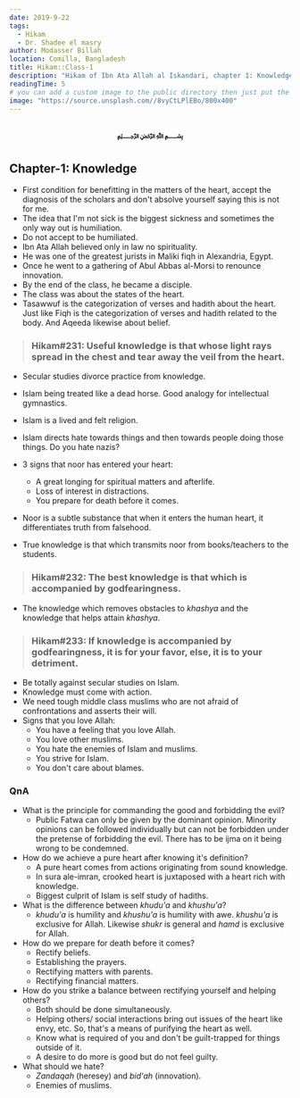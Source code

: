 ```yaml
---
date: 2019-9-22
tags:
  - Hikam
  - Dr. Shadee el masry
author: Modasser Billah
location: Comilla, Bangladesh
title: Hikam::Class-1
description: "Hikam of Ibn Ata Allah al Iskandari, chapter 1: Knowledge"
readingTime: 5
# you can add a custom image to the public directory then just put the url here for example /images/....
image: "https://source.unsplash.com//8vyCtLPlEBo/800x400"
---
```

<h3 style="text-align: center;"> &#xFDFD;</h3>

## Chapter-1: Knowledge


- First condition for benefitting in the matters of the heart, accept the diagnosis of the scholars and don't absolve yourself saying this is not for me.
- The idea that I'm not sick is the biggest sickness and sometimes the only way out is humiliation.
- Do not accept to be humiliated.
- Ibn Ata Allah believed only in law no spirituality.
- He was one of the greatest jurists in Maliki fiqh in Alexandria, Egypt.
- Once he went to a gathering of Abul Abbas al-Morsi to renounce innovation.
- By the end of the class, he became a disciple.
- The class was about the states of the heart.
- Tasawwuf is the categorization of verses and hadith about the heart. Just like Fiqh is the categorization of verses and hadith related to the body. And Aqeeda likewise about belief.

> ### Hikam#231: Useful knowledge is that whose light rays spread in the chest and tear away the veil from the heart.

- Secular studies divorce practice from knowledge.
- Islam being treated like a dead horse. Good analogy for intellectual gymnastics.
- Islam is a lived and felt religion.
- Islam directs hate towards things and then towards people doing those things. Do you hate nazis?
- 3 signs that noor has entered your heart:
	- A great longing for spiritual matters and afterlife.
	- Loss of interest in distractions.
	- You prepare for death before it comes.

- Noor is a subtle substance that when it enters the human heart, it differentiates truth from falsehood.
- True knowledge is that which transmits noor from books/teachers to the students.

> ### Hikam#232: The best knowledge is that which is accompanied by godfearingness.

- The knowledge which removes obstacles to _khashya_ and the knowledge that helps attain _khashya_.

> ### Hikam#233: If knowledge is accompanied by godfearingness, it is for your favor, else, it is to your detriment.

- Be totally against secular studies on Islam.
- Knowledge must come with action.
- We need tough middle class muslims who are not afraid of confrontations and asserts their will.
- Signs that you love Allah:
	- You have a feeling that you love Allah.
	- You love other muslims.
	- You hate the enemies of Islam and muslims.
	- You strive for Islam.
	- You don't care about blames.

### QnA
- What is the principle for commanding the good and forbidding the evil?
	- Public Fatwa can only be given by the dominant opinion. Minority opinions can be followed individually but can not be forbidden under the pretense of forbidding the evil. There has to be ijma on it being wrong to be condemned.
- How do we achieve a pure heart after knowing it's definition?
	- A pure heart comes from actions originating from sound knowledge.
	- In sura ale-imran, crooked heart is juxtaposed with a heart rich with knowledge.
	- Biggest culprit of Islam is self study of hadiths.
- What is the difference between _khudu'a_ and _khushu'a_?
	- _khudu'a_ is humility and _khushu'a_ is humility with awe. _khushu'a_ is exclusive for Allah. Likewise _shukr_ is general and _hamd_ is exclusive for Allah.
- How do we prepare for death before it comes?
	- Rectify beliefs.
	- Establishing the prayers.
	- Rectifying matters with parents.
	- Rectifying financial matters.
- How do you strike a balance between rectifying yourself and helping others?
	- Both should be done simultaneously.
	- Helping others/ social interactions bring out issues of the heart like envy, etc. So, that's a means of purifying the heart as well.
	- Know what is required of you and don't be guilt-trapped for things outside of it.
	- A desire to do more is good but do not feel guilty.
- What should we hate?
	- _Zandaqah_ (heresey) and _bid'ah_ (innovation).
	- Enemies of muslims.
